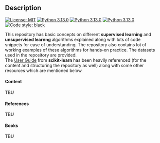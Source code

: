 ## Description


[![License: MIT](https://img.shields.io/badge/License-MIT-yellow.svg)](https://github.com/baksho/ml-handson/blob/main/LICENSE)
[![Python 3.13.0](https://img.shields.io/badge/python-3.13.0-blue.svg)](https://www.python.org/downloads/release/python-3130/)
[![Python 3.13.0](https://img.shields.io/badge/python-3.13.0-blue?logo=python&logoColor=fff.svg)](https://www.python.org/downloads/release/python-3130/)
[![Python 3.13.0](https://img.shields.io/badge/Python-3776AB?logo=python&logoColor=fff)](https://www.python.org/downloads/release/python-3130/)
[![Code style: black](https://img.shields.io/badge/code%20style-black-000000.svg)](https://github.com/psf/black)

This repository has basic concepts on different **supervised learning** and **unsupervised learnng** algorithms explained along with lots of code snippets for ease of understanding. The repository also contains lot of working examples of these algorithms for hands-on practice. The datasets used in the repository are provided.
<br>The [User Guide](https://scikit-learn.org/stable/user_guide.html) from **scikit-learn** has been heavily referenced (for the content and structuring the repository as well) along with some other resources which are mentioned below.

#### Content
TBU

#### References
TBU

#### Books
TBU
